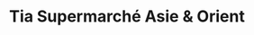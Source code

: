 ---
title: "Tia Supermarché Asie & Orient"
url: /notre-dame-doe/tia-supermarche-asie-und-orient/
shop: Supermarkt
---
